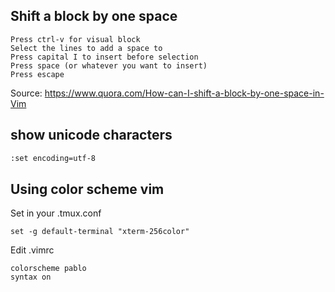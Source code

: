 ## Shift a block by one space

```
Press ctrl-v for visual block
Select the lines to add a space to
Press capital I to insert before selection
Press space (or whatever you want to insert)
Press escape
```

Source: https://www.quora.com/How-can-I-shift-a-block-by-one-space-in-Vim

## show unicode characters 
 
 ```bash
:set encoding=utf-8
```

## Using color scheme vim

Set in your .tmux.conf

```
set -g default-terminal "xterm-256color"
```

Edit .vimrc

```
colorscheme pablo
syntax on
```
